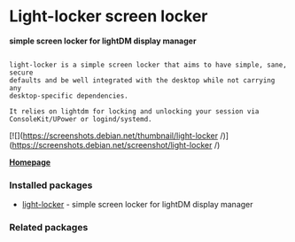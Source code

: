 # Light-locker screen locker

__simple screen locker for lightDM display manager__

```

light-locker is a simple screen locker that aims to have simple, sane, secure
defaults and be well integrated with the desktop while not carrying any
desktop-specific dependencies.

It relies on lightdm for locking and unlocking your session via
ConsoleKit/UPower or logind/systemd.

```

[![](https://screenshots.debian.net/thumbnail/light-locker /)](https://screenshots.debian.net/screenshot/light-locker /)


 **[Homepage](https://github.com/the-cavalry/light-locker/)**

### Installed packages

* [light-locker](https://packages.debian.org/stretch/light-locker) - simple screen locker for lightDM display manager

### Related packages

<sub>  </sub>
